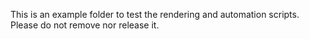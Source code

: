 This is an example folder to test the rendering and automation scripts.
Please do not remove nor release it.
